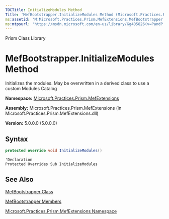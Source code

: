 ```yaml
---
TOCTitle: InitializeModules Method
Title: 'MefBootstrapper.InitializeModules Method (Microsoft.Practices.Prism.MefExtensions)'
ms:assetid: 'M:Microsoft.Practices.Prism.MefExtensions.MefBootstrapper.InitializeModules'
ms:mtpsurl: 'https://msdn.microsoft.com/en-us/library/Gg405826(v=PandP.50)'
---
```


Prism Class Library

# MefBootstrapper.InitializeModules Method

Initializes the modules. May be overwritten in a derived class to use a custom Modules Catalog

**Namespace:** [Microsoft.Practices.Prism.MefExtensions](https://msdn.microsoft.com/en-us/library/microsoft.practices.prism.mefextensions(v=pandp.50))

**Assembly:** Microsoft.Practices.Prism.MefExtensions (in Microsoft.Practices.Prism.MefExtensions.dll)

**Version:** 5.0.0.0 (5.0.0.0)

## Syntax

```C#
protected override void InitializeModules()
```
```VB
'Declaration
Protected Overrides Sub InitializeModules
```

## See Also


[MefBootstrapper Class](https://msdn.microsoft.com/en-us/library/microsoft.practices.prism.mefextensions.mefbootstrapper(v=pandp.50))

[MefBootstrapper Members](https://msdn.microsoft.com/en-us/library/microsoft.practices.prism.mefextensions.mefbootstrapper_members(v=pandp.50))

[Microsoft.Practices.Prism.MefExtensions Namespace](https://msdn.microsoft.com/en-us/library/microsoft.practices.prism.mefextensions(v=pandp.50))

